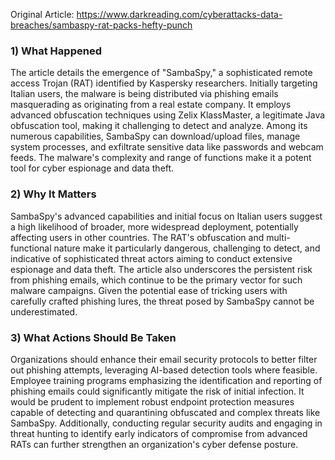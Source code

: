 Original Article: https://www.darkreading.com/cyberattacks-data-breaches/sambaspy-rat-packs-hefty-punch

### 1) What Happened
The article details the emergence of "SambaSpy," a sophisticated remote access Trojan (RAT) identified by Kaspersky researchers. Initially targeting Italian users, the malware is being distributed via phishing emails masquerading as originating from a real estate company. It employs advanced obfuscation techniques using Zelix KlassMaster, a legitimate Java obfuscation tool, making it challenging to detect and analyze. Among its numerous capabilities, SambaSpy can download/upload files, manage system processes, and exfiltrate sensitive data like passwords and webcam feeds. The malware's complexity and range of functions make it a potent tool for cyber espionage and data theft.

### 2) Why It Matters
SambaSpy's advanced capabilities and initial focus on Italian users suggest a high likelihood of broader, more widespread deployment, potentially affecting users in other countries. The RAT's obfuscation and multi-functional nature make it particularly dangerous, challenging to detect, and indicative of sophisticated threat actors aiming to conduct extensive espionage and data theft. The article also underscores the persistent risk from phishing emails, which continue to be the primary vector for such malware campaigns. Given the potential ease of tricking users with carefully crafted phishing lures, the threat posed by SambaSpy cannot be underestimated.

### 3) What Actions Should Be Taken
Organizations should enhance their email security protocols to better filter out phishing attempts, leveraging AI-based detection tools where feasible. Employee training programs emphasizing the identification and reporting of phishing emails could significantly mitigate the risk of initial infection. It would be prudent to implement robust endpoint protection measures capable of detecting and quarantining obfuscated and complex threats like SambaSpy. Additionally, conducting regular security audits and engaging in threat hunting to identify early indicators of compromise from advanced RATs can further strengthen an organization's cyber defense posture.